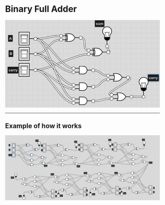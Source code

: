 # Binary Full Adder

![Full Adder Circuit Diagram](docs/full_adder.png)

---

## Example of how it works

![Behind the scenes](docs/bts.png)

